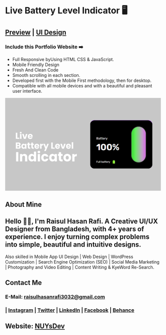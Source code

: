 # Live Battery Level Indicator 🖥️
## [Preview](https://rhr3032.github.io/Live-Battery-Level-Indicator/) | [UI Design](#)


### Include this Portfolio Website ➡️

- Full Responsive byUsing HTML CSS & JavaScript.
- Mobile Friendly Design
- Fresh And Clean Code
- Smooth scrolling in each section.
- Developed first with the Mobile First methodology, then for desktop.
- Compatible with all mobile devices and with a beautiful and pleasant user interface.


![preview img](/demo.png)

## About Mine
## Hello 👋🏻, I'm Raisul Hasan Rafi. A Creative UI/UX Designer from Bangladesh, with 4+ years of experience. I enjoy turning complex problems into simple, beautiful and intuitive designs.
Also skilled in Mobile App UI Design | Web Design | WordPress Customization | Search Engine Optimization (SEO) | Social Media Marketing | Photography and Video Editing | Content Writing & KyeWord Re-Search.

## Contact Me
### E-Mail: raisulhasanrafi3032@gmail.com
### | [Instagram](https://instagram.com/rhr_raisulrafi) | [Twitter](https://twitter.com/rhr_raisulrafi) | [LinkedIn](https://linkedin.com/in/rhr3032) | [Facebook](https://facebook.com/rhr.raisulrafi) | [Behance](https://behance.net/rhr3032) 
##
## Website: [NUYsDev](https://nuysdev.netlify.app/)
